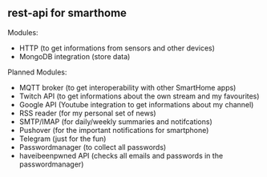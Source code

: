 ## rest-api for smarthome

Modules:
- HTTP (to get informations from sensors and other devices)
- MongoDB integration (store data)


Planned Modules:
- MQTT broker (to get interoperability with other SmartHome apps)
- Twitch API (to get informations about the own stream and my favourites)
- Google API (Youtube integration to get informations about my channel)
- RSS reader (for my personal set of news)
- SMTP/IMAP (for daily/weekly summaries and notifcations)
- Pushover (for the important notifications for smartphone)
- Telegram (just for the fun)
- Passwordmanager (to collect all passwords)
- haveibeenpwned API (checks all emails and passwords in the passwordmanager)
